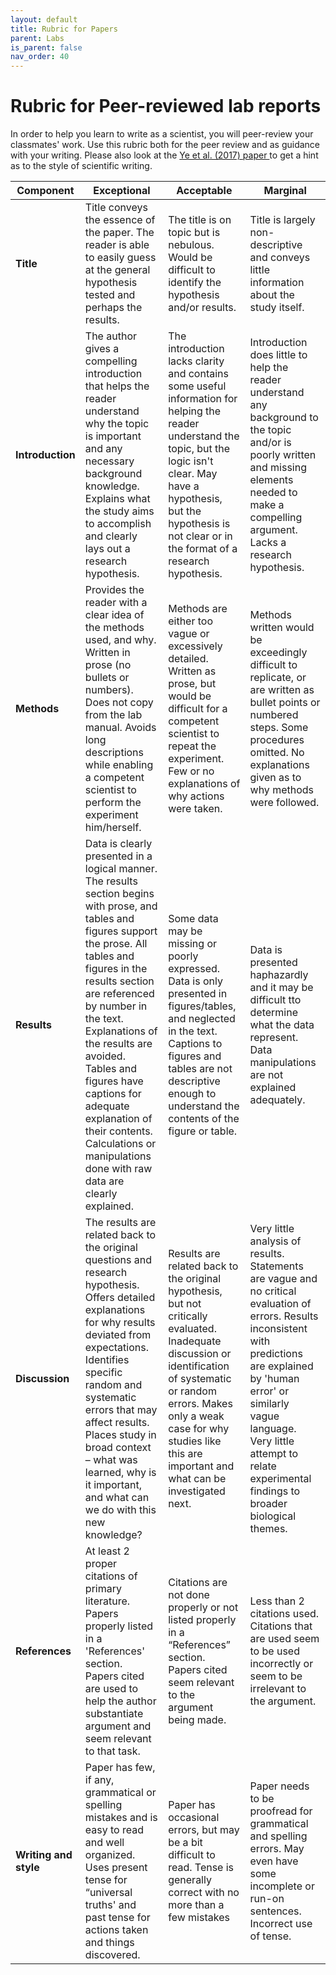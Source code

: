 ```yaml
---
layout: default
title: Rubric for Papers
parent: Labs
is_parent: false
nav_order: 40
---
```


# Rubric for Peer-reviewed lab reports

In order to help you learn to write as a scientist, you will peer-review your classmates' work. Use this rubric both for the peer review and as guidance with your writing. Please also look at the <a href = "{{site.url}}/b40/assets/labs/Ye_etal_Heating_Proteins.pdf"> Ye et al. (2017) paper </a> to get a hint as to the style of scientific writing.

| Component | Exceptional | Acceptable | Marginal |
|-|-|-|-|
| **Title** | Title conveys the essence of the paper. The reader is able to easily guess at the general hypothesis tested and perhaps the results. | The title is on topic but is nebulous. Would be difficult to identify the hypothesis and/or results. | Title is largely non-descriptive and conveys little information about the study itself. |
| **Introduction** | The author gives a compelling introduction that helps the reader understand why the topic is important and any necessary background knowledge. Explains what the study aims to accomplish and clearly lays out a research hypothesis. | The introduction lacks clarity and contains some useful information for helping the reader understand the topic, but the logic isn't clear. May have a hypothesis, but the hypothesis is not clear or in the format of a research hypothesis. | Introduction does little to help the reader understand any background to the topic and/or is poorly written and missing elements needed to make a compelling argument. Lacks a research hypothesis. |
| **Methods** | Provides the reader with a clear idea of the methods used, and why. Written in prose (no bullets or numbers). Does not copy from the lab manual. Avoids long descriptions while enabling a competent scientist to perform the experiment him/herself. | Methods are either too vague or excessively detailed. Written as prose, but would be difficult for a competent scientist to repeat the experiment. Few or no explanations of why actions were taken. | Methods written would be exceedingly difficult to replicate, or are written as bullet points or numbered steps. Some procedures omitted. No explanations given as to why methods were followed. |
| **Results** | Data is clearly presented in a logical manner. The results section begins with prose, and tables and figures support the prose. All tables and figures in the results section are referenced by number in the text. Explanations of the results are avoided. Tables and figures have captions for adequate explanation of their contents. Calculations or manipulations done with raw data are clearly explained. | Some data may be missing or poorly expressed. Data is only presented in figures/tables, and neglected in the text. Captions to figures and tables are not descriptive enough to understand the contents of the figure or table. | Data is presented haphazardly and it may be difficult tto determine what the data represent. Data manipulations are not explained adequately. |
| **Discussion** | The results are related back to the original questions and research hypothesis. Offers detailed explanations for why results deviated from expectations. Identifies specific random and systematic errors that may affect results. Places study in broad context – what was learned, why is it important, and what can we do with this new knowledge? | Results are related back to the original hypothesis, but not critically evaluated. Inadequate discussion or identification of systematic or random errors. Makes only a weak case for why studies like this are important and what can be investigated next. | Very little analysis of results. Statements are vague and no critical evaluation of errors. Results inconsistent with predictions are explained by 'human error' or similarly vague language. Very little attempt to relate experimental findings to broader biological themes. |
| **References** | At least 2 proper citations of primary literature. Papers properly listed in a 'References' section. Papers cited are used to help the author substantiate argument and seem relevant to that task. | Citations are not done properly or not listed properly in a “References” section. Papers cited seem relevant to the argument being made. | Less than 2 citations used. Citations that are used seem to be used incorrectly or seem to be irrelevant to the argument. |
| **Writing and style** | Paper has few, if any, grammatical or spelling mistakes and is easy to read and well organized. Uses present tense for “universal truths' and past tense for actions taken and things discovered. | Paper has occasional errors, but may be a bit difficult to read. Tense is generally correct with no more than a few mistakes | Paper needs to be proofread for grammatical and spelling errors. May even have some incomplete or run-on sentences. Incorrect use of tense.  |
